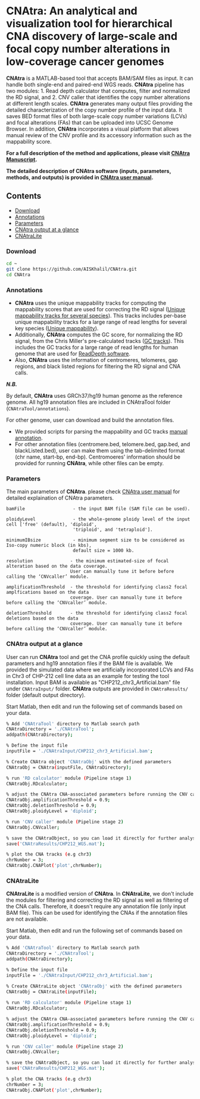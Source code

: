 # CNAtra: An analytical and visualization tool for hierarchical CNA discovery of large-scale and focal copy number alterations in low-coverage cancer genomes

**CNAtra** is a MATLAB-based tool that accepts BAM/SAM files as input. It can handle both single-end and paired-end WGS reads. **CNAtra** pipeline has two modules: 1. Read depth calculator that computes, filter and normalized the RD signal,  and 2. CNV caller that identifies the copy number alterations at different length scales. **CNAtra** generates many output files providing the detailed characterization of the copy number profile of the input data. It saves BED format files of both large-scale copy number variations (LCVs) and focal alterations (FAs) that can be uploaded into UCSC Genome Browser. In addition, **CNAtra** incorporates a visual platform that allows manual review of the CNV profile and its accessory information such as the mappability score. 

**For a full description of the method and applications, please visit [CNAtra Manuscript](https://rdcu.be/b3Cki).**

**The detailed description of CNAtra software (inputs, parameters, methods, and outputs) is provided in [CNAtra user manual](CNAtra_User_Guide.pdf).**

  
## Contents
- [Download](#Download)
- [Annotations](#Annotations)
- [Parameters](#Parameters)
- [CNAtra output at a glance](#CNAtra_Example)
- [CNAtraLite](#CNAtraLite)
     
### <a name="Download"></a>Download
```bash
cd ~
git clone https://github.com/AISKhalil/CNAtra.git
cd CNAtra
```
   
### <a name="annotations"></a>Annotations  
- **CNAtra** uses the unique mappability tracks for computing the mappability scores that are used for correcting the RD signal ([Unique mappability tracks for several species](https://sites.google.com/site/anshulkundaje/projects/mappability)). This tracks includes per-base unique mappability tracks for a large range of read lengths for several key species ([Unique mappability](https://academic.oup.com/nar/article/46/20/e120/5086676)). 
- Additionally, **CNAtra** computes the GC score, for normalizing the RD signal, from the Chris Miller's pre-calculated tracks ([GC tracks](https://xfer.genome.wustl.edu/gxfer1/project/cancer-genomics/readDepth/index.html)). This includes the GC tracks for a large range of read lengths for human genome that are used for [ReadDepth software](https://journals.plos.org/plosone/article?id=10.1371/journal.pone.0016327). 
- Also, **CNAtra** uses the information of centromeres, telomeres, gap regions, and black listed regions for filtering the RD signal and CNA calls.

***N.B.***

By default, **CNAtra** uses GRCh37/hg19 human genome as the reference genome. All hg19 annotation files are included in CNAtraTool folder (`CNAtraTool/annotations`).

For other genome, user can download and build the annotation files. 

- We provided scripts for parsing the mappability and GC tracks [manual annotation](CNAtraTool/annotations/example/example.m). 
- For other annotation files (centromere.bed, telomere.bed, gap.bed, and blackListed.bed), user can make them using the tab-delimited format (chr name, start-bp, end-bp). Centromoeres' information should be provided for running **CNAtra**, while other files can be empty.

### <a name="Parameters"></a>Parameters
The main parameters of **CNAtra**.
please check [CNAtra user manual](CNAtra_User_Guide.pdf) for detailed explaination of CNAtra parameters.

    bamFile                  - the input BAM file (SAM file can be used).
   
    ploidyLevel              - the whole-genome ploidy level of the input cell ['free' (default), 'diploid', 
                             'triploid', and 'tetraploid'].
 
    minimumIBsize            - minimum segment size to be considered as Iso-copy numeric block (in kbs), 
                             default size = 1000 kb.

    resolution              - the minimum estimated-size of focal alteration based on the data coverage. 
                            User can manually tune it before before calling the ‘CNVcaller’ module.

    amplificationThreshold  - the threshold for identifying class2 focal amplfications based on the data
                            coverage. User can manually tune it before before calling the ‘CNVcaller’ module.

    deletionThreshold       - the threshold for identifying class2 focal deletions based on the data
                            coverage. User can manually tune it before before calling the ‘CNVcaller’ module.                            
### <a name="CNAtra_Example"></a>CNAtra output at a glance
User can run **CNAtra** tool and get the CNA profile quickly using the default parameters and hg19 annotation files if the BAM file is available. We provided the simulated data where we artificially incorporated LCVs and FAs in Chr3 of CHP-212 cell line data as an example for testing the tool installation. Input BAM is available as "CHP212_chr3_Artificial.bam" file under `CNAtraInput/` folder. **CNAtra** outputs are provided in `CNAtraResults/` folder (default output directory). 

Start Matlab, then edit and run the following set of commands based on your data.
```bash
% Add 'CNAtraTool' directory to Matlab search path
CNAtraDirectory = './CNAtraTool';
addpath(CNAtraDirectory);

% Define the input file
inputFile = './CNAtraInput/CHP212_chr3_Artificial.bam';

% Create CNAtra object 'CNAtraObj' with the defined parameters
CNAtraObj = CNAtra(inputFile, CNAtraDirectory);

% run 'RD calculator' module (Pipeline stage 1)
CNAtraObj.RDcalculator;

% adjust the CNAtra CNA-associated parameters before running the CNV caller module (optional)
CNAtraObj.amplificationThreshold = 0.9;
CNAtraObj.deletionThreshold = 0.9;
CNAtraObj.ploidyLevel = 'diploid';

% run 'CNV caller' module (Pipeline stage 2)
CNAtraObj.CNVcaller;

% save the CNAtraObject, so you can load it directly for further analysis.
save('CNAtraResults/CHP212_WGS.mat');

% plot the CNA tracks (e.g chr3)
chrNumber = 3;
CNAtraObj.CNAPlot('plot',chrNumber);
```
                  
### <a name="CNAtraLite"></a>CNAtraLite
**CNAtraLite** is a modified version of **CNAtra**. In **CNAtraLite**, we don't include the modules for filtering and correcting the RD signal as well as filtering of the CNA calls. Therefore, it doesn't require any annotation file (only input BAM file). This can be used for identifying the CNAs if the annotation files are not available.

Start Matlab, then edit and run the following set of commands based on your data.
```bash
% Add 'CNAtraTool' directory to Matlab search path
CNAtraDirectory = './CNAtraTool';
addpath(CNAtraDirectory);

% Define the input file
inputFile = './CNAtraInput/CHP212_chr3_Artificial.bam';

% Create CNAtraLite object 'CNAtraObj' with the defined parameters
CNAtraObj = CNAtraLite(inputFile);
  
% run 'RD calculator' module (Pipeline stage 1)
CNAtraObj.RDcalculator;

% adjust the CNAtra CNA-associated parameters before running the CNV caller module (optional)
CNAtraObj.amplificationThreshold = 0.9;
CNAtraObj.deletionThreshold = 0.9;
CNAtraObj.ploidyLevel = 'diploid';

% run 'CNV caller' module (Pipeline stage 2)
CNAtraObj.CNVcaller;

% save the CNAtraObject, so you can load it directly for further analysis.
save('CNAtraResults/CHP212_WGS.mat');

% plot the CNA tracks (e.g chr3)
chrNumber = 3;
CNAtraObj.CNAPlot('plot',chrNumber);
```
